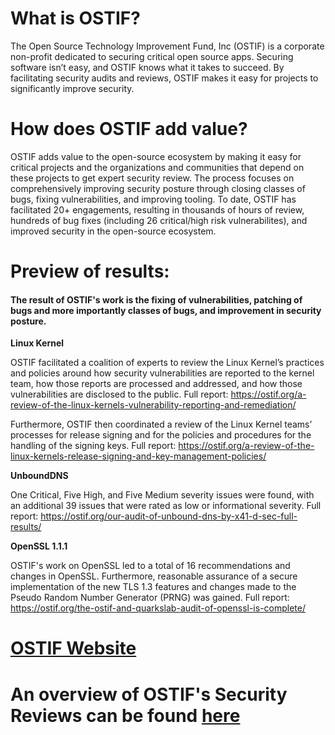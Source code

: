 # What is OSTIF?
The Open Source Technology Improvement Fund, Inc (OSTIF) is a corporate non-profit dedicated to securing critical open source apps. Securing software isn’t easy, and OSTIF knows what it takes to succeed. By facilitating security audits and reviews, OSTIF makes it easy for projects to significantly improve security.


# How does OSTIF add value?
OSTIF adds value to the open-source ecosystem by making it easy for critical projects and the organizations and communities that depend on these projects to get expert security review. The process focuses on comprehensively improving security posture through closing classes of bugs, fixing vulnerabilities, and improving tooling. To date, OSTIF has facilitated 20+ engagements, resulting in thousands of hours of review, hundreds of bug fixes (including 26 critical/high risk vulnerabilites), and improved security in the open-source ecosystem. 

# Preview of results:

#### The result of OSTIF's work is the fixing of vulnerabilities, patching of bugs and more importantly classes of bugs, and improvement in security posture. 

**Linux Kernel**

OSTIF facilitated a coalition of experts to review the Linux Kernel’s practices and policies around how security vulnerabilities are reported to the kernel team, how those reports are processed and addressed, and how those vulnerabilities are disclosed to the public.
Full report: https://ostif.org/a-review-of-the-linux-kernels-vulnerability-reporting-and-remediation/

Furthermore, OSTIF then coordinated a review of the  Linux Kernel teams’ processes for release signing and for the policies and procedures for the handling of the signing keys. Full report: https://ostif.org/a-review-of-the-linux-kernels-release-signing-and-key-management-policies/

**UnboundDNS**

One Critical, Five High, and Five Medium severity issues were found, with an additional 39 issues that were rated as low or informational severity.
Full report: https://ostif.org/our-audit-of-unbound-dns-by-x41-d-sec-full-results/

**OpenSSL 1.1.1**

OSTIF's work on OpenSSL led to a total of 16 recommendations and changes in OpenSSL. Furthermore, reasonable assurance of a secure implementation of the new TLS 1.3 features and changes made to the Pseudo Random Number Generator (PRNG) was gained.
Full report: https://ostif.org/the-ostif-and-quarkslab-audit-of-openssl-is-complete/

# [OSTIF Website](https://ostif.org)

# An overview of OSTIF's Security Reviews can be found [here](Security-Reviews.md)
